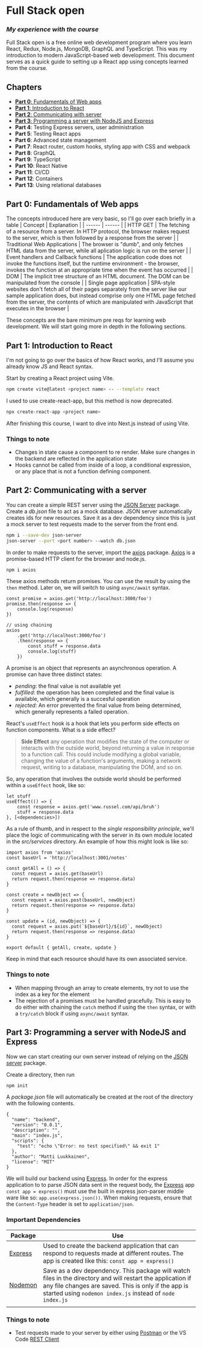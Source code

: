 # Full Stack open
### _My experience with the course_

Full Stack open is a free online web development program where you learn React, Redux, Node.js, MongoDB, GraphQL and TypeScript. This was my introduction to modern JavaScript-based web development. This document serves as a quick guide to setting up a React app using concepts learned from the course.

## Chapters

- [__Part 0__: Fundamentals of Web apps](#part-0-fundamentals-of-web-apps)
- [__Part 1__: Introduction to React](#part-1-introduction-to-react)
- [__Part 2__: Communicating with server](#part-2-communicating-with-a-server)
- [__Part 3__: Programming a server with NodeJS and Express](#part-3-programming-a-server-with-nodejs-and-express)
- __Part 4__: Testing Express servers, user administration
- __Part 5__: Testing React apps
- __Part 6__: Advanced state management
- __Part 7__: React router, custom hooks, styling app with CSS and webpack
- __Part 8__: GraphQL
- __Part 9__: TypeScript
- __Part 10__: React Native
- __Part 11__: CI/CD
- __Part 12__: Containers
- __Part 13__: Using relational databases

## __Part 0__: Fundamentals of Web apps

The concepts introduced here are very basic, so I'll go over each briefly in a table
| Concept | Explanation |
| ------ | ------ |
| HTTP GET | The fetching of a resource from a server. In HTTP protocol, the browser makes request to the server, which is then followed by a response from the server |
| Traditional Web Applications | The browser is "dumb", and only fetches HTML data from the server, while all aplication logic is run on the server |
| Event handlers and Callback functions | The application code does not invoke the functions itself, but the runtime environment - the browser, invokes the function at an appropriate time when the event has occurred |
| DOM | The implicit tree structure of an HTML document. The DOM can be manipulated from the console |
| Single page application | SPA-style websites don't fetch all of their pages separately from the server like our sample application does, but instead comprise only one HTML page fetched from the server, the contents of which are manipulated with JavaScript that executes in the browser |

These concepts are the bare minimum pre reqs for learning web development. We will start going more in depth in the following sections.

## __Part 1:__ Introduction to React
I'm not going to go over the basics of how React works, and I'll assume you already know JS and React syntax.

Start by creating a React project using Vite. 
```sh
npm create vite@latest <project name> -- --template react
```
I used to use create-react-app, but this method is now deprecated.
```sh
npx create-react-app <project name>
```
After finishing this course, I want to dive into Next.js instead of using Vite.

### Things to note
- Changes in state cause a component to re render. Make sure changes in the backend are reflected in the application state
- Hooks cannot be called from inside of a loop, a conditional expression, or any place that is not a function defining component.


## __Part 2:__ Communicating with a server
You can create a simple REST server using the [JSON Server](https://github.com/typicode/json-server) package. Create a *db.json* file to act as a mock database. JSON server automatically creates ids for new resources. Save it as a dev dependency since this is just a mock server to test requests made to the server from the front end.
```sh
npm i --save-dev json-server
json-server --port <port number> --watch db.json
```
In order to make requests to the server, import the [axios](https://www.npmjs.com/package/axios) package. [Axios](https://www.npmjs.com/package/axios) is a promise-based HTTP client for the browser and node.js.
```sh
npm i axios
```
These axios methods return promises. You can use the result by using the `then` method. Later on, we will switch to using `async/await` syntax.
```
const promise = axios.get('http://localhost:3000/foo')
promise.then(response => {
    console.log(response)
})

// using chaining
axios
    .get('http://localhost:3000/foo')
    .then(response => {
        const stuff = response.data
        console.log(stuff)
    })
```
A promise is an object that represents an asynchronous operation. A promise can have three distinct states:
- *pending*: the final value is not available yet
- *fulfilled*: the operation has been completed and the final value is available, which generally is a succesful operation
- *rejected*: An error prevented the final value from being determined, which generally represents a failed operation.

React's `useEffect` hook is a hook that lets you perform side effects on function components. What is a side effect?
> **Side Effect**
> any operation that modifies the state of the computer or interacts with the outside world, beyond returning a value in response to a function call. This could include modifying a global variable, changing the value of a function's arguments, making a network request, writing to a database, manipulating the DOM, and so on.

So, any operation that involves the outside world should be performed within a `useEffect` hook, like so:

```
let stuff
useEffect(() => {
    const response = axios.get('www.russel.com/api/bruh')
    stuff = response.data
}, [<dependencies>])
```

As a rule of thumb, and in respect to the *single responsibility principle*, we'll place the logic of communicating with the server in its own module located in the *src/services* directory. An example of how this might look is like so:

```
import axios from 'axios'
const baseUrl = 'http://localhost:3001/notes'

const getAll = () => {
  const request = axios.get(baseUrl)
  return request.then(response => response.data)
}

const create = newObject => {
  const request = axios.post(baseUrl, newObject)
  return request.then(response => response.data)
}

const update = (id, newObject) => {
  const request = axios.put(`${baseUrl}/${id}`, newObject)
  return request.then(response => response.data)
}

export default { getAll, create, update }
```
Keep in mind that each resource should have its own associated service.

### Things to note
- When mapping through an array to create elements, try not to use the index as a key for the element
- The rejection of a promises must be handled gracefully. This is easy to do either with chaining the `catch` method if using the `then` syntax, or with a `try/catch` block if using `async/await` syntax.

## __Part 3:__ Programming a server with NodeJS and Express
Now we can start creating our own server instead of relying on the [JSON server](https://github.com/typicode/json-server) package.

Create a directory, then run 
```sh
npm init
```
A *package.json* file will automatically be created at the root of the directory with the following contents.
```
{
  "name": "backend",
  "version": "0.0.1",
  "description": "",
  "main": "index.js",
  "scripts": {
    "test": "echo \"Error: no test specified\" && exit 1"
  },
  "author": "Matti Luukkainen",
  "license": "MIT"
}
```

We will build our backend using [Express](https://expressjs.com/). In order for the express application to to parse JSON data sent in the request body, the [Express](https://expressjs.com/) app `const app = express()` must use the built in express json-parser middle ware like so: `app.use(express.json())`. When making requests, ensure that the `Content-Type` header is set to `application/json`.

### Important Dependencies
| Package  | Use  |
| ------ | ------ |
| [Express](https://expressjs.com/) | Used to create the backend application that can respond to requests made at different routes. The app is created like this: `const app = express()` |
| [Nodemon](https://github.com/remy/nodemon) | Save as a dev dependency. This package will watch files in the directory and will restart the application if any file changes are saved. This is only if the app is started using `nodemon index.js` instead of `node index.js` |
|  |  |

### Things to note
- Test requests made to your server by either using [Postman](https://www.postman.com/) or the VS Code [REST Client](https://github.com/Huachao/vscode-restclient)









